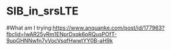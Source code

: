 # SIB_in_srsLTE
#What am I trying:https://www.anquanke.com/post/id/177963?fbclid=IwAR25yRm1ENprDxqk6pRQusPOfT-9upGHNNwfn7yVocVsqfHwwtYY0B-aH9k

